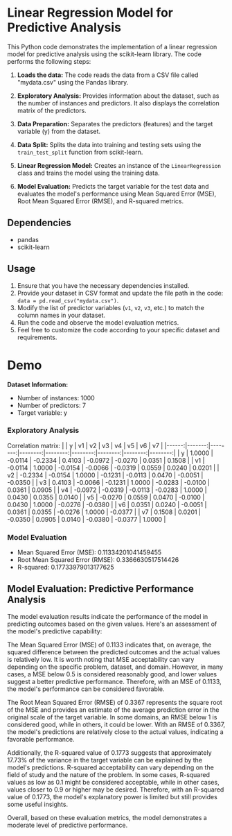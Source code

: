 # Linear Regression Model for Predictive Analysis

This Python code demonstrates the implementation of a linear regression model for predictive analysis using the scikit-learn library. The code performs the following steps:

1. **Loads the data:** The code reads the data from a CSV file called "mydata.csv" using the Pandas library.

2. **Exploratory Analysis:** Provides information about the dataset, such as the number of instances and predictors. It also displays the correlation matrix of the predictors.

3. **Data Preparation:** Separates the predictors (features) and the target variable (y) from the dataset.

4. **Data Split:** Splits the data into training and testing sets using the `train_test_split` function from scikit-learn.

5. **Linear Regression Model:** Creates an instance of the `LinearRegression` class and trains the model using the training data.

6. **Model Evaluation:** Predicts the target variable for the test data and evaluates the model's performance using Mean Squared Error (MSE), Root Mean Squared Error (RMSE), and R-squared metrics.

## Dependencies
- pandas
- scikit-learn

## Usage
1. Ensure that you have the necessary dependencies installed.
2. Provide your dataset in CSV format and update the file path in the code: `data = pd.read_csv("mydata.csv")`.
3. Modify the list of predictor variables (`v1`, `v2`, `v3`, etc.) to match the column names in your dataset.
4. Run the code and observe the model evaluation metrics.
5. Feel free to customize the code according to your specific dataset and requirements.

# Demo

**Dataset Information:**
- Number of instances: 1000
- Number of predictors: 7
- Target variable: y

### Exploratory Analysis
Correlation matrix:
|       |      y |      v1 |      v2 |      v3 |      v4 |      v5 |      v6 |      v7 |
|------:|-------:|--------:|--------:|--------:|--------:|--------:|--------:|--------:|
|     y | 1.0000 | -0.0114 | -0.2334 |  0.4103 | -0.0972 | -0.0270 |  0.0351 |  0.1508 |
|    v1 | -0.0114 |  1.0000 | -0.0154 | -0.0066 | -0.0319 |  0.0559 |  0.0240 |  0.0201 |
|    v2 | -0.2334 | -0.0154 |  1.0000 | -0.1231 | -0.0113 |  0.0470 | -0.0051 | -0.0350 |
|    v3 |  0.4103 | -0.0066 | -0.1231 |  1.0000 | -0.0283 | -0.0100 |  0.0361 |  0.0905 |
|    v4 | -0.0972 | -0.0319 | -0.0113 | -0.0283 |  1.0000 |  0.0430 |  0.0355 |  0.0140 |
|    v5 | -0.0270 |  0.0559 |  0.0470 | -0.0100 |  0.0430 |  1.0000 | -0.0276 | -0.0380 |
|    v6 |  0.0351 |  0.0240 | -0.0051 |  0.0361 |  0.0355 | -0.0276 |  1.0000 | -0.0377 |
|    v7 |  0.1508 |  0.0201 | -0.0350 |  0.0905 |  0.0140 | -0.0380 | -0.0377 |  1.0000 |

### Model Evaluation
- Mean Squared Error (MSE): 0.11334201041459455
- Root Mean Squared Error (RMSE): 0.3366630517514426
- R-squared: 0.17733979013177625

## Model Evaluation: Predictive Performance Analysis

The model evaluation results indicate the performance of the model in predicting outcomes based on the given values. Here's an assessment of the model's predictive capability:

The Mean Squared Error (MSE) of 0.1133 indicates that, on average, the squared difference between the predicted outcomes and the actual values is relatively low. It is worth noting that MSE acceptability can vary depending on the specific problem, dataset, and domain. However, in many cases, a MSE below 0.5 is considered reasonably good, and lower values suggest a better predictive performance. Therefore, with an MSE of 0.1133, the model's performance can be considered favorable.

The Root Mean Squared Error (RMSE) of 0.3367 represents the square root of the MSE and provides an estimate of the average prediction error in the original scale of the target variable. In some domains, an RMSE below 1 is considered good, while in others, it could be lower. With an RMSE of 0.3367, the model's predictions are relatively close to the actual values, indicating a favorable performance.

Additionally, the R-squared value of 0.1773 suggests that approximately 17.73% of the variance in the target variable can be explained by the model's predictions. R-squared acceptability can vary depending on the field of study and the nature of the problem. In some cases, R-squared values as low as 0.1 might be considered acceptable, while in other cases, values closer to 0.9 or higher may be desired. Therefore, with an R-squared value of 0.1773, the model's explanatory power is limited but still provides some useful insights.

Overall, based on these evaluation metrics, the model demonstrates a moderate level of predictive performance.
